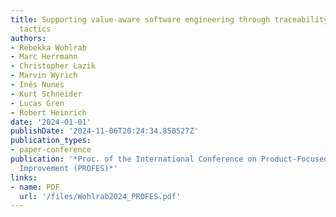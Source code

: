 ```yaml
---
title: Supporting value-aware software engineering through traceability and value
  tactics
authors:
- Rebekka Wohlrab
- Marc Herrmann
- Christopher Lazik
- Marvin Wyrich
- Inês Nunes
- Kurt Schneider
- Lucas Gren
- Robert Heinrich
date: '2024-01-01'
publishDate: '2024-11-06T20:24:34.850527Z'
publication_types:
- paper-conference
publication: '*Proc. of the International Conference on Product-Focused Software Process
  Improvement (PROFES)*'
links:
- name: PDF
  url: '/files/Wohlrab2024_PROFES.pdf'
---
```

